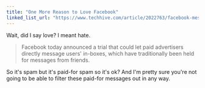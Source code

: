 ```yaml
---
title: "One More Reason to Love Facebook"
linked_list_url: "https://www.techhive.com/article/2022763/facebook-messaging-changes-could-let-paid-advertisements-into-users-inboxes.html"
---
```

<p>Wait, did I say love? I meant hate.</p>
<blockquote><p>
  Facebook today announced a trial that could let paid advertisers directly message users' in-boxes, which have traditionally been held for messages from friends.
</p></blockquote>
<p>So it's spam but it's paid-for spam so it's ok? And I'm pretty sure you're not going to be able to filter these paid-for messages out in any way.</p>
